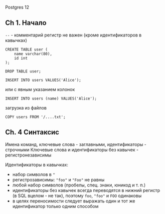 Postgres 12

## Ch 1. Начало

`--` - комментарий
регистр не важен (кроме идентификаторов в кавычках)

    CREATE TABLE user (
        name varchar(80),
        id int
    );

    DROP TABLE user;

    INSERT INTO users VALUES('Alice');

или с явным указанием колонок

    INSERT INTO users (name) VALUES('Alice');

загрузка из файлов 

    COPY users FROM '/....txt';


## Ch. 4 Синтаксис

Имена команд, ключевые слова - заглавными, идентификаторы - строчными
Ключевые слова и идентификаторы без кавычек - регистронезависимы

Идентификаторы в кавычках: 
* набор символов в `"`
* регистрозависимы: `"foo"` и `"Foo"` не равны
* любой набор символов (пробелы, спец. знаки, юникод и т. п.)
* идентификаторы без кавычек всегда переводятся в нижний регистр (в SQL вцелом - не так), поэтому `foo`, `"foo"` и `FOO` одинаковы
* в целях переносимости следует выражать один и тот же идентификатор только одним способом
